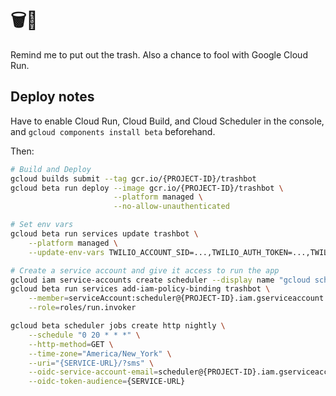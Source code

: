 # 🗑🤖

Remind me to put out the trash. Also a chance to fool with Google Cloud Run.

## Deploy notes

Have to enable Cloud Run, Cloud Build, and Cloud Scheduler in the console, and
`gcloud components install beta` beforehand.

Then:

```bash
# Build and Deploy
gcloud builds submit --tag gcr.io/{PROJECT-ID}/trashbot
gcloud beta run deploy --image gcr.io/{PROJECT-ID}/trashbot \
                       --platform managed \
                       --no-allow-unauthenticated

# Set env vars
gcloud beta run services update trashbot \
    --platform managed \
    --update-env-vars TWILIO_ACCOUNT_SID=...,TWILIO_AUTH_TOKEN=...,TWILIO_FROM_NUMBER=...,SMS_RECIPIENTS=...

# Create a service account and give it access to run the app
gcloud iam service-accounts create scheduler --display name "gcloud scheduler"
gcloud beta run services add-iam-policy-binding trashbot \
    --member=serviceAccount:scheduler@{PROJECT-ID}.iam.gserviceaccount.com \
    --role=roles/run.invoker

gcloud beta scheduler jobs create http nightly \
    --schedule "0 20 * * *" \
    --http-method=GET \
    --time-zone="America/New_York" \
    --uri="{SERVICE-URL}/?sms" \
    --oidc-service-account-email=scheduler@{PROJECT-ID}.iam.gserviceaccount.com \
    --oidc-token-audience={SERVICE-URL}
```
